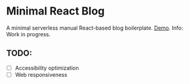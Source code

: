 # Minimal React Blog
A minimal serverless manual React-based blog boilerplate. <a href="https://peaceful-wescoff-8ed389.netlify.app/">Demo</a>.
Info: Work in progress.

## TODO:

- [ ] Accessibility optimization
- [ ] Web responsiveness